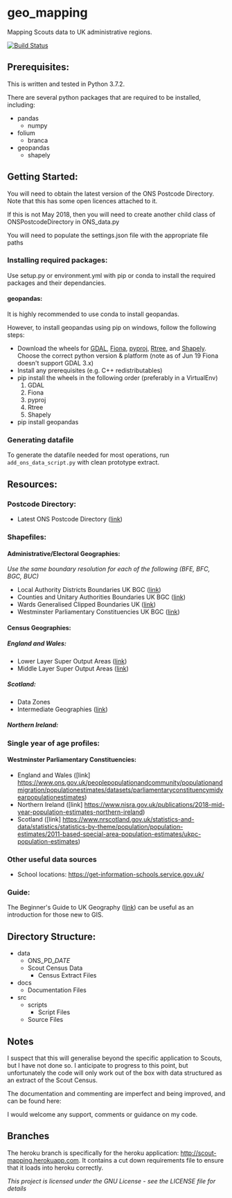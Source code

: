 # geo_mapping
Mapping Scouts data to UK administrative regions.

[![Build Status](https://travis-ci.com/the-scouts/geo_mapping.svg?branch=master)](https://travis-ci.com/the-scouts/geo_mapping)

## Prerequisites:
This is written and tested in Python 3.7.2.

There are several python packages that are required to be installed, including:
 * pandas
    * numpy
 * folium
    * branca
 * geopandas
    * shapely


## Getting Started:
You will need to obtain the latest version of the ONS Postcode Directory. Note
that this has some open licences attached to it.

If this is not May 2018, then you will need to create another child class of
ONSPostcodeDirectory in ONS_data.py

You will need to populate the settings.json file with the appropriate file paths

### Installing required packages:
Use setup.py or environment.yml with pip or conda to install the required packages and their dependancies.

#### geopandas:
It is highly recommended to use conda to install geopandas.

However, to install geopandas using pip on windows, follow the following steps:
* Download the wheels for [GDAL](http://www.lfd.uci.edu/~gohlke/pythonlibs/#gdal), [Fiona](http://www.lfd.uci.edu/~gohlke/pythonlibs/#fiona), [pyproj](http://www.lfd.uci.edu/~gohlke/pythonlibs/#pyproj), [Rtree](http://www.lfd.uci.edu/~gohlke/pythonlibs/#rtree), and [Shapely](http://www.lfd.uci.edu/~gohlke/pythonlibs/#shapely). Choose the correct python version & platform (note as of Jun 19 Fiona doesn't support GDAL 3.x)
* Install any prerequisites (e.g. C++ redistributables)
* pip install the wheels in the following order (preferably in a VirtualEnv)
    1. GDAL
    2. Fiona
    3. pyproj
    4. Rtree
    5. Shapely
* pip install geopandas

### Generating datafile
To generate the datafile needed for most operations, run `add_ons_data_script.py` with clean prototype extract. 

## Resources:
### Postcode Directory:
 * Latest ONS Postcode Directory ([link](https://geoportal.statistics.gov.uk/search?collection=Dataset&sort=-modified&tags=ons%20postcode%20directory))

### Shapefiles:
#### Administrative/Electoral Geographies:
*Use the same boundary resolution for each of the following (BFE, BFC, BGC, BUC)*
 * Local Authority Districts Boundaries UK BGC ([link](https://geoportal.statistics.gov.uk/search?collection=Dataset&sort=-modified&tags=bdy_lad))
 * Counties and Unitary Authorities Boundaries UK BGC ([link](https://geoportal.statistics.gov.uk/search?collection=Dataset&sort=-modified&tags=BDY_CTYUA))
 * Wards Generalised Clipped Boundaries UK ([link](https://geoportal.statistics.gov.uk/search?collection=Dataset&sort=-modified&tags=BDY_WD))
 * Westminster Parliamentary Constituencies UK BGC ([link](https://geoportal.statistics.gov.uk/search?collection=Dataset&sort=-modified&tags=BDY_PCON))

#### Census Geographies:
##### England and Wales:
 * Lower Layer Super Output Areas ([link](https://geoportal.statistics.gov.uk/search?collection=Dataset&sort=-modified&tags=BDY_LSOA%2CDEC_2011))
 * Middle Layer Super Output Areas ([link](https://geoportal.statistics.gov.uk/search?collection=Dataset&sort=-modified&tags=BDY_MSOA))
##### Scotland:
 * Data Zones
 * Intermediate Geographies ([link](https://data.gov.uk/dataset/133d4983-c57d-4ded-bc59-390c962ea280/intermediate-zone-boundaries-2011))
##### Northern Ireland:

### Single year of age profiles:
#### Westminster Parliamentary Constituencies:
 * England and Wales ([link] https://www.ons.gov.uk/peoplepopulationandcommunity/populationandmigration/populationestimates/datasets/parliamentaryconstituencymidyearpopulationestimates)
 * Northern Ireland ([link] https://www.nisra.gov.uk/publications/2018-mid-year-population-estimates-northern-ireland)
 * Scotland ([link] https://www.nrscotland.gov.uk/statistics-and-data/statistics/statistics-by-theme/population/population-estimates/2011-based-special-area-population-estimates/ukpc-population-estimates)

### Other useful data sources
 * School locations: https://get-information-schools.service.gov.uk/

### Guide:
The Beginner's Guide to UK Geography ([link](https://geoportal.statistics.gov.uk/search?collection=Document&sort=name&tags=DOC_BGG)) can be useful as an introduction for those new to GIS.

## Directory Structure:
* data
    * ONS_PD_*DATE*
    * Scout Census Data
        * Census Extract Files
* docs
    * Documentation Files
* src
    * scripts
        * Script Files
    * Source Files


## Notes
I suspect that this will generalise beyond the specific application to Scouts,
but I have not done so. I anticipate to progress to this point, but unfortunately
the code will only work out of the box with data structured as an extract of
the Scout Census.

The documentation and commenting are imperfect and being improved, and can be
found here:

I would welcome any support, comments or guidance on my code.

## Branches
The heroku branch is specifically for the heroku application: http://scout-mapping.herokuapp.com. It contains a cut down requirements file to ensure that it
loads into heroku correctly.

*This project is licensed under the GNU License - see the LICENSE file for details*
